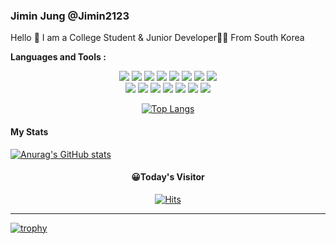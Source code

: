 ### Jimin Jung @Jimin2123

Hello 👋 I am a College Student & Junior Developer🧑‍💻 From South Korea

<!-- [![Solved.ac kjimin2123](http://mazassumnida.wtf/api/v2/generate_badge?boj=kjimin2123)](https://solved.ac/kjimin2123) -->
<!-- 플레티넘 이상일때 여는걸로 -->

**Languages and Tools :**

<p align="center">
<img src="https://img.shields.io/badge/HTML5-E34F26?style=flat-square&logo=HTML5&logoColor=white" /> <img src="https://img.shields.io/badge/CSS3-1572B6?style=flat-square&logo=CSS3&logoColor=white" /> <img src="https://img.shields.io/badge/JavaScript-F7DF1E?style=flat-square&logo=JavaScript&logoColor=white" /> <img src="https://img.shields.io/badge/TypeScript-3178C6?style=flat-square&logo=TypeScript&logoColor=white" /> <img src="https://img.shields.io/badge/Node.js-339933?style=flat-square&logo=Node.js&logoColor=white" /> <img src="https://img.shields.io/badge/MySQL-4479A1?style=flat-square&logo=MySQL&logoColor=white" /> <img src="https://img.shields.io/badge/Python-3766AB?style=flat-square&logo=Python&logoColor=white" /> <img src="https://img.shields.io/badge/C-A8B9CC?style=flat-square&logo=C&logoColor=white" /> <br/> <img src="https://img.shields.io/badge/Java-007396?style=flat-square&logo=Java&logoColor=white" /> <img src="https://img.shields.io/badge/-Kotlin-%230095D5?logo=kotlin&logoColor=white"/> <img src="https://img.shields.io/badge/-Vue-%234FC08D?logo=Vue.js&logoColor=white"/> <img src="https://img.shields.io/badge/Git-F05032?style=flat-square&logo=Git&logoColor=white" /> <img src="https://img.shields.io/badge/-VScode-%23007ACC?logo=%22Visual%20Studio%20Code%22"/> <img src="https://img.shields.io/badge/Firebase-FFCA28?style=flat-square&logo=Firebase&logoColor=white"/> <img src="https://img.shields.io/badge/-Photoshop-%2331A8FF?logo=Adobe%20Photoshop&logoColor=white"/> 
</p>

<div align=center>

[![Top Langs](https://github-readme-stats.vercel.app/api/top-langs/?username=jimin2123&layout=compact&theme=dracula&langs_count=8)](https://github.com/anuraghazra/github-readme-stats)

</div>

#### My Stats

[![Anurag's GitHub stats](https://github-readme-stats.vercel.app/api?username=jimin2123&theme=dracula&count_private=true&hide_title=true)](https://github.com/anuraghazra/github-readme-stats)

<div align=center>

#### 😀Today's Visitor

[![Hits](https://hits.seeyoufarm.com/api/count/incr/badge.svg?url=https%3A%2F%2Fgithub.com%2FJimin2123&count_bg=%2379C83D&title_bg=%23555555&icon=github.svg&icon_color=%23E7E7E7&title=hits&edge_flat=false)](https://hits.seeyoufarm.com)

</div>

<hr/>

[![trophy](https://github-profile-trophy.vercel.app/?username=jimin2123&theme=&margin-w=10)](https://github.com/ryo-ma/github-profile-trophy)
